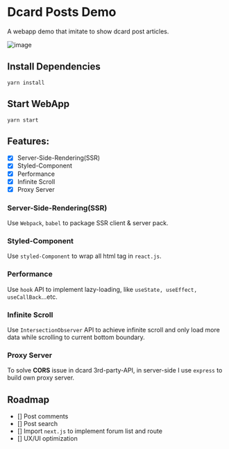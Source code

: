 # Dcard Posts Demo
A webapp demo that imitate to show dcard post articles.

![image](./demo/demo.gif)

## Install Dependencies
```
yarn install
```

## Start WebApp
```
yarn start
```

## Features:
 - [x] Server-Side-Rendering(SSR)
 - [x] Styled-Component
 - [x] Performance
 - [x] Infinite Scroll
 - [x] Proxy Server

### Server-Side-Rendering(SSR)
Use `Webpack`, `babel` to package SSR client & server pack.

### Styled-Component
Use `styled-Component` to wrap all html tag in `react.js`.

### Performance
Use `hook` API to implement lazy-loading, like `useState, useEffect, useCallBack`...etc. 

### Infinite Scroll
Use `IntersectionObserver` API to achieve infinite scroll and only load more data while scrolling to current bottom boundary.

### Proxy Server
To solve **CORS** issue in dcard 3rd-party-API, in server-side I use `express` to build own proxy server.

## Roadmap
- [] Post comments 
- [] Post search
- [] Import `next.js` to implement forum list and route
- [] UX/UI optimization

